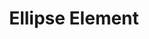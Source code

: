 ---
title: Ellipse Element
id: ellipse-element
script: /examples/elements/ellipse-element.js
description: This interactive demonstrates the ellipse element.
input: undefined
tags: [elements]
weight: undefined
draft: undefined
---
